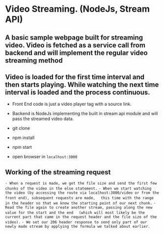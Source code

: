 # Video Streaming. (NodeJs, Stream API)

## A basic sample webpage built for streaming video. Video is fetched as a service call from backend and will implement the regular video streaming method
## Video is loaded for the first time interval and then starts playing. While watching the next time interval is loaded and the process continuous.

- Front End code is just a video player tag with a source link.
- Backend is NodeJs implementing the built in stream api module and will pass the streamed video data.

- git clone
- npm install
- npm start
- open browser in `localhost:3000`

## Working of the streaming request

`- When a request is made, we get the file size and send the first few chunks of the video in the else statement.`
`- When we start watching the video (by accessing the route via localhost:3000/video or from the front end), subsequent requests are made,`
`  this time with the range in the header so that we know the starting point of our next chunk.`
`- Read the file again to create another stream, passing along the new value for the start and the end`
`  (which will most likely be the current part that came in the request header and the file size of the video).`
`- We set our 206 header response to send only part of our newly made stream by applying the formula we talked about earlier.`